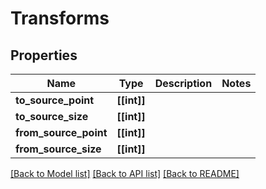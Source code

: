 # Transforms


## Properties

Name | Type | Description | Notes
------------ | ------------- | ------------- | -------------
**to_source_point** | **[[int]]** |  | 
**to_source_size** | **[[int]]** |  | 
**from_source_point** | **[[int]]** |  | 
**from_source_size** | **[[int]]** |  | 

[[Back to Model list]](../#documentation-for-models) [[Back to API list]](../#documentation-for-api-endpoints) [[Back to README]](../)


